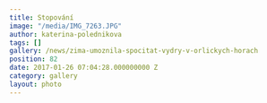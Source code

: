 ```yaml
---
title: Stopování
image: "/media/IMG_7263.JPG"
author: katerina-polednikova
tags: []
gallery: /news/zima-umoznila-spocitat-vydry-v-orlickych-horach
position: 82
date: 2017-01-26 07:04:28.000000000 Z
category: gallery
layout: photo
---
```

